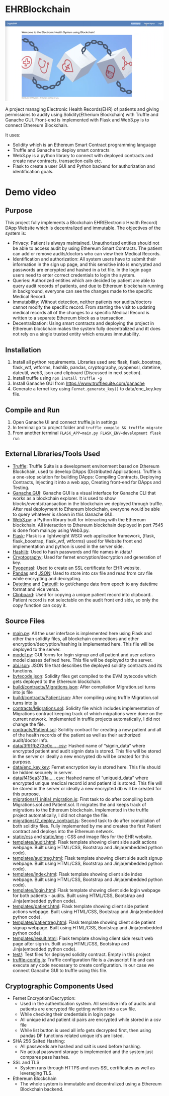 # EHRBlockchain

![GitHub index](/images/index.png)

A project managing Electronic Health Records(EHR) of patients and giving permissions to audity using Solidity(Etherium Blockchain) with Truffle and Ganache GUI. Front-end is implemented with Flask and Web3.py is to connect Ethereum Blockchain.

It uses:
* Solidity which is an Ethereum Smart Contract programming language
* Truffle and Ganache to deploy smart contracts
* Web3.py is a python library to connect with deployed contracts and create new contracts, transaction calls etc.
* Flask to create a user GUI and Python backend for authorization and identification goals.

# Demo video



## Purpose

This project fully implements a Blockchain EHR(Electronic Health Record) DApp Website which is decentralized and immutable. The objectives of the system is:
- Privacy: Patient is always maintained. Unauthorized entities should not be able to access audit by using Ethereum Smart Contracts. The patient can add or remove audits/doctors who can view their Medical Records.
- Identification and authorization: All system users have to submit their information in the sign up page, and this sensitive info is encrypted and passwords are encrypted and hashed in a txt file. In the login page users need to enter correct credentials to login the system.
- Queries: Authorized entities which are decided by patient are able to query audit records of patients, and due to Ethereum blockchain running in background, everyone can see the changes made to the specific Medical Record.
- Immutability: Without detection, neither patients nor audits/doctors cannot modify the specific record. From starting the visit to updating medical records all of the changes to a specific Medical Record is written to a separate Ethereum block as a transaction. 
- Decentralization: Using smart contracts and deploying the project in Ethereum blockchain makes the system fully decentralized and itt does not  rely on a single trusted entity which ensures immutability.

## Installation

1. Install all python requirements. Libraries used are: flask, flask_boostrap, flask_wtf, wtforms, hashlib, pandas, cryptography, pyopenssl, datetime, dateutil, web3, json and clipboard (Discussed in next section). 
3. Install truffle using ```npm install truffle -g```
4. Install Ganache GUI from https://www.trufflesuite.com/ganache
5. Generate a fernet key using ```Fernet.generate_key()``` to data/enc_key.key file.

## Compile and Run

1. Open Ganache UI and connect truffle.js in settings
2. In terminal go to project folder and ```truffle compile && truffle migrate```
3. From another terminal ```FLASK_APP=main.py FLASK_ENV=development flask run```

## External Libraries/Tools Used

* [Truffle](https://github.com/trufflesuite/truffle#:~:text=Truffle%20is%20a%20development%20environment,linking%2C%20deployment%20and%20binary%20management): Truffle Suite is a development environment based on Ethereum Blockchain, used to develop DApps (Distributed Applications). Truffle is a one-stop solution for building DApps: Compiling Contracts, Deploying Contracts, Injecting it into a web app, Creating front-end for DApps and Testing.
* [Ganache GUI](https://www.trufflesuite.com/ganache): Ganache GUI is a visual interface for Ganache CLI that works as a blockchain explorer. It is used to show blocks/events/transaction in the blockchain we deployed through truffle. After real deployment to Ethereum blockchain, everyone would be able to query whatever is shown in this Ganache GUI.
* [Web3.py](https://web3py.readthedocs.io/en/stable/): a Python library built for interacting with the Ethereum blockchain. All interaction to Ethereum blockchain deployed in port 7545 is done from main.py using Web3.py.
* [Flask](https://github.com/pallets/flask):  Flask is a lightweight WSGI web application framework, (flask, flask_boostrap, flask_wtf, wtforms) used for Website front end implementation and python is used in the server side.
* [Hashlib](https://docs.python.org/3/library/hashlib.html): Used to hash passwords and file names in /data/
* [Cryptography](https://pypi.org/project/cryptography/): Used for fernet encryption/decryption and generation of key.
* [Pyopenssl](https://pypi.org/project/pyOpenSSL/): Used to create an SSL certificate for EHR website.
* [Pandas](https://pandas.pydata.org/) and [JSON](https://docs.python.org/3/library/json.html): Used to store into csv file and read from csv file while encrypting and decrypting.
* [Datetime](https://docs.python.org/3/library/datetime.html) and [Dateutil](https://dateutil.readthedocs.io/en/stable/): to get/change date from epoch to any datetime format and vice versa.
* [Clipboard](https://pypi.org/project/clipboard/): Used for copying a unique patient record into clipboard.. Patient record is not selectable on the audit front end side, so only the copy function can copy it.

## Source Files

* [main.py](https://github.com/cumbul/EHRBlockchain/blob/main/main.py): All the user interface is implemented here using Flask and other than solidity files, all blockchain connections and other encryption/decryption/hashing is implemented here. This file will be deployed to the server.
* [model.py](https://github.com/cumbul/EHRBlockchain/blob/main/model.py): GUI forms for login signup and all patient and user actions model classes defined here. This file will be deployed to the server.
* [abi.json](https://github.com/cumbul/EHRBlockchain/blob/main/abi.json): JSON file that describes the deployed solidity contracts and its functions.
* [bytecode.json](https://github.com/cumbul/EHRBlockchain/blob/main/bytecode.json): Solidity files get compiled to the EVM bytecode which gets deployed to the Ethereum blockchain.
* [build/contracts/Migrations.json](https://github.com/cumbul/EHRBlockchain/blob/main/build/contracts/Migrations.json): After compilation Migration.sol turns into js file
* [build/contracts/Patient.json](https://github.com/cumbul/EHRBlockchain/blob/main/build/contracts/Patient.json): After compiling using truffle Migration.sol turns into js
* [contracts/Migrations.sol](https://github.com/cumbul/EHRBlockchain/blob/main/contracts/Migrations.sol): Solidity file which includes implementation of Migrations contract keeping track of which migrations were done on the current network. Implemented in truffle projects automatically, I did not change the file.
* [contracts/Patient.sol](https://github.com/cumbul/EHRBlockchain/blob/main/contracts/Patient.sol): Solidity contract for creating a new patient and all of the health records of the patient as well as their authorized audit/doctor info.
* [data/3f91fb273e0c… .csv](https://github.com/cumbul/EHRBlockchain/blob/main/data/3f91fb273e0cc5729c0e3c6379c3439c1369f987c29705146771707a.csv): Hashed name of “signin_data” where encrypted patient and audit signin data is stored. This file will be stored in the server or ideally a new encrypted db will be created for this purpose.
* [data/enc_key.key](https://github.com/cumbul/EHRBlockchain/blob/main/data/enc_key.key): Fernet encryption key is stored here. This file should be hidden securely in server.
* [data/f415ea3131a... . csv](http://f415ea3131a706b7d59e47c93b748932660f10d747cfa34f5868d469.csv): Hashed name of “uniqueid_data” where encrypted unique medical record id and patient id is stored. This file will be stored in the server or ideally a new encrypted db will be created for this purpose.
* [migrations/1_initial_migration.js](https://github.com/cumbul/EHRBlockchain/blob/main/migrations/1_initial_migration.js): First task to do after compiling both Migrations.sol and Patient.sol. It migrates the and keeps track of migrations to the Ethereum blockchain. Implemented in the truffle project automatically, I did not change the file.
* [migrations/2_deploy_contract.js](https://github.com/cumbul/EHRBlockchain/blob/main/migrations/2_deploy_contract.js): Second task to do after compilation of both solidity files. Fully implemented by me and creates the first Patient contract and deploys into the Ethereum network.
* [static/css](https://github.com/cumbul/EHRBlockchain/tree/main/static/css) and [static/img](https://github.com/cumbul/EHRBlockchain/tree/main/static/img) : CSS and image files for the EHR website.
* [templates/audit.html](https://github.com/cumbul/EHRBlockchain/blob/main/templates/audit.html): Flask template showing client side audit actions webpage. Built using HTML/CSS, Bootstrap and Jinja(embedded python code).
* [templates/auditreg.html](https://github.com/cumbul/EHRBlockchain/blob/main/templates/auditreg.html): Flask template showing client side audit signup webpage. Built using HTML/CSS, Bootstrap and Jinja(embedded python code).
* [templates/index.html](https://github.com/cumbul/EHRBlockchain/blob/main/templates/index.html): Flask template showing client side index webpage. Built using HTML/CSS, Bootstrap and Jinja(embedded python code).
* [templates/login.html](https://github.com/cumbul/EHRBlockchain/blob/main/templates/login.html): Flask template showing client side login webpage for both patients - audits. Built using HTML/CSS, Bootstrap and Jinja(embedded python code).
* [templates/patient.html](https://github.com/cumbul/EHRBlockchain/blob/main/templates/patient.html): Flask template showing client side patient actions webpage. Built using HTML/CSS, Bootstrap and Jinja(embedded python code).
* [templates/patientreg.html](https://github.com/cumbul/EHRBlockchain/blob/main/templates/patientreg.html): Flask template showing client side patient signup webpage. Built using HTML/CSS, Bootstrap and Jinja(embedded python code).
* [templates/result.html](https://github.com/cumbul/EHRBlockchain/blob/main/templates/result.html): Flask template showing client side result web page after sign in. Built using HTML/CSS, Bootstrap and Jinja(embedded python code).
* [test/](https://github.com/cumbul/EHRBlockchain/tree/main/test): Test files for deployed solidity contract. Empty in this project
* [truffle-config.js](https://github.com/cumbul/EHRBlockchain/blob/main/truffle-config.js):  Truffle configuration file is a Javascript file and can execute any code necessary to create configuration. In our case we connect Ganache GUI to truffle using this file.

## Cryptographic Components Used
* Fernet Encryption/Decryption:
  - Used in the authentication system. All sensitive info of audits and patients are encrypted file getting written into a csv file. 
  - While checking their credentials in login page
  - All unique id and patient id pairs are encrypted while stored in a csv file
  - While list button is used all info gets decrypted first, then using pandas DF functions related unique id’s are listed.
* SHA 256 Salted Hashing:
  - All passwords are hashed and salt is used before hashing.
  - No actual password storage is implemented and the system just compares pass hashes.
* SSL and TLS
  - System runs through HTTPS and uses SSL certificates as well as leveraging TLS.
* Ethereum Blockchain
  - The whole system is immutable and decentralized using a Ethereum Blockchain backend.



